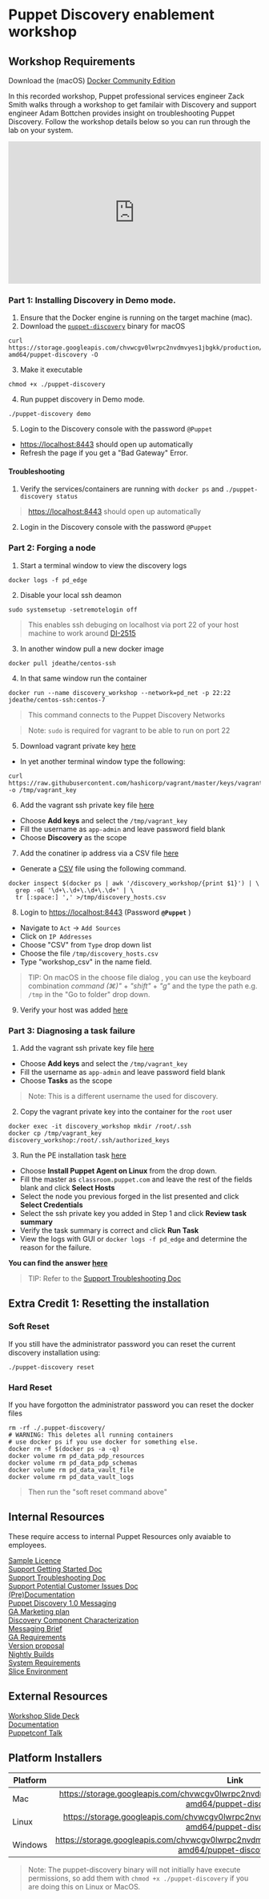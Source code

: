 # Puppet Discovery enablement workshop

## Workshop Requirements
Download the (macOS) [Docker Community Edition](https://www.docker.com/community-edition)  

In this recorded workshop, Puppet professional services engineer Zack Smith walks through a workshop to get familair with Discovery and support engineer Adam Bottchen provides insight on troubleshooting Puppet Discovery. Follow the workshop details below so you can run through the lab on your system.

<div class="wistia_responsive_padding" style="padding:56.32% 0 0 0;position:relative;"><div class="wistia_responsive_wrapper" style="height:100%;left:0;position:absolute;top:0;width:100%;"><iframe src="https://fast.wistia.net/embed/iframe/aab5naz1m9?seo=false&videoFoam=true" title="Wistia video player" allowtransparency="true" frameborder="0" scrolling="no" class="wistia_embed" name="wistia_embed" allowfullscreen mozallowfullscreen webkitallowfullscreen oallowfullscreen msallowfullscreen width="100%" height="100%"></iframe></div></div>



### Part 1: Installing Discovery in Demo mode.

1. Ensure that the Docker engine is running on the target machine (mac).
2. Download the [`puppet-discovery`](https://storage.googleapis.com/chvwcgv0lwrpc2nvdmvyes1jbgkk/production/latest/darwin-amd64/puppet-discovery) binary for macOS

```shell
curl https://storage.googleapis.com/chvwcgv0lwrpc2nvdmvyes1jbgkk/production/latest/darwin-amd64/puppet-discovery -O
```

3.  Make it executable 

```shell
chmod +x ./puppet-discovery
```

4.  Run puppet discovery in Demo mode.

```shell
./puppet-discovery demo
```

5. Login to the Discovery console with the password `@Puppet`
 + [https://localhost:8443](https://localhost:8443) should open up automatically
+ Refresh the page if you get a "Bad Gateway" Error.

#### Troubleshooting

1. Verify the services/containers are running with `docker ps` and `./puppet-discovery status`


> [https://localhost:8443](https://localhost:8443) should open up automatically

2. Login in the Discovery console with the password `@Puppet`

### Part 2: Forging a node

1. Start a terminal window to view the discovery logs

```shell
docker logs -f pd_edge
```
2. Disable your local ssh deamon

```shell
sudo systemsetup -setremotelogin off
```
> This enables ssh debuging on localhost via port 22 of your host machine to work around [DI-2515](https://tickets.puppetlabs.com/browse/DI-2515)

3. In another window pull a new docker image

```shell
docker pull jdeathe/centos-ssh
```

4. In that same window run the container

```shell
docker run --name discovery_workshop --network=pd_net -p 22:22 jdeathe/centos-ssh:centos-7
```
> This command connects to the Puppet Discovery Networks



> Note: `sudo` is required for vagrant to be able to run on port 22

5. Download vagrant private key [here](https://raw.githubusercontent.com/hashicorp/vagrant/master/keys/vagrant)
  + In yet another terminal window type the following:
```shell
curl https://raw.githubusercontent.com/hashicorp/vagrant/master/keys/vagrant -o /tmp/vagrant_key
```

6. Add the vagrant ssh private key file [here](https://localhost:8443/secrets/add-ssh-key)
 + Choose __Add keys__ and select the `/tmp/vagrant_key`
 + Fill the username as `app-admin` and leave password field blank
 + Choose __Discovery__ as the scope

 
7. Add the conatiner ip address via a CSV file [here](https://localhost:8443/sources/add-IP%20addresses)
  + Generate a [CSV](https://en.wikipedia.org/wiki/Comma-separated_values) file using the following command.
  
```shell
docker inspect $(docker ps | awk '/discovery_workshop/{print $1}') | \
  grep -oE '\d+\.\d+\.\d+\.\d+' | \
  tr [:space:] ',' >/tmp/discovery_hosts.csv
```


8. Login to [https://localhost:8443](https://localhost:8443) (Password __`@Puppet`__ )
  + Navigate to `Act` -> `Add Sources`
  + Click on `IP Addresses`
  + Choose "CSV" from `Type` drop down list
  + Choose the file `/tmp/discovery_hosts.csv`
  + Type "workshop_csv" in the name field.

> TIP: On macOS in the choose file dialog , you can use the keyboard combination _command (⌘)"_ + _"shift"_ + _"g"_ and the type the path e.g. `/tmp` in the "Go to folder" drop down. 

9. Verify your host was added [here](https://localhost:8443/list/all-hosts)

### Part 3: Diagnosing a task failure 
1. Add the vagrant ssh private key file [here](https://localhost:8443/secrets/add-ssh-key)
 + Choose __Add keys__ and select the `/tmp/vagrant_key`
 + Fill the username as `app-admin` and leave password field blank
 + Choose __Tasks__ as the scope

> Note: This is a different username the used for discovery.

2. Copy the vagrant private key into the container for the `root` user

```shell
docker exec -it discovery_workshop mkdir /root/.ssh
docker cp /tmp/vagrant_key discovery_workshop:/root/.ssh/authorized_keys
```

3. Run the PE installation task [here](https://localhost:8443/add-task/select-task)
 + Choose __Install Puppet Agent on Linux__ from the drop down.
 + Fill the master as `classroom.puppet.com` and leave the rest of the fields blank and click __Select Hosts__
 + Select the node you previous forged in the list presented and click __Select Credentials__
 + Select the ssh private key you added in Step 1 and click __Review task summary__
 + Verify the task summary is correct and click __Run Task__
 + View the logs with GUI or `docker logs -f pd_edge` and determine the reason for the failure.

__You can find the answer [here](https://gist.github.com/acidprime/c2e7c19bf9283334c2e238a8574556bd)__

> TIP: Refer to the [Support Troubleshooting Doc](https://confluence.puppetlabs.com/display/SUP/Troubleshooting)

## Extra Credit 1: Resetting the installation

### Soft Reset

If you still have the administrator password you can reset the current discovery installation using:

```shell
./puppet-discovery reset
```


### Hard Reset

If you have forgotton the administrator password you can reset the docker files

```shell
rm -rf ./.puppet-discovery/
# WARNING: This deletes all running containers
# use docker ps if you use docker for something else.
docker rm -f $(docker ps -a -q)
docker volume rm pd_data_pdp_resources
docker volume rm pd_data_pdp_schemas
docker volume rm pd_data_vault_file
docker volume rm pd_data_vault_logs
```

> Then run the "soft reset command above"

## Internal Resources

These require access to internal Puppet Resources only avaiable to employees.

[Sample Licence](https://github.com/puppetlabs/cloud-discovery/blob/master/workstation/internal/pkg/license/sample-license.json)  
[Support Getting Started Doc](https://confluence.puppetlabs.com/display/SUP/Getting+Started+Walkthrough)  
[Support Troubleshooting Doc](https://confluence.puppetlabs.com/display/SUP/Troubleshooting)  
[Support Potential Customer Issues Doc](https://confluence.puppetlabs.com/display/SUP/Troubleshooting+Potential+Customer+Issues)  
[(Pre)Documentation](https://docs-preview.webteam.puppet.com/docs/discovery/ga/pd_introduction.html)  
[Puppet Discovery 1.0 Messaging](https://confluence.puppetlabs.com/display/ProductMarketing/Puppet+Discovery+1.0+Messaging)  
[GA Marketing plan](https://docs.google.com/document/d/1enOWm2pviOVIX-ub5wLCw6wIRp0ANzmGtV9uGhuczGU/edit?ts=5a8c4314)  
[Discovery Component Characterization](https://docs.google.com/document/d/14mA22JLp1rjS2FoI2pr8shfRkS1Tx2nVdngh3aKXDNs/edit)  
[Messaging Brief](https://docs.google.com/document/d/1eWKtdKVahyQ46QeZii2QYaFdkJfoIdCdIwBd4uPttmk/edit)  
[GA Requirements](https://confluence.puppetlabs.com/display/DI/Puppet+Discovery+GA+Requirements)  
[Version proposal](https://docs.google.com/document/d/1XMoElNL3eoSvH1vLuZAIguY8vvJqzhtCO-DhN70ZfAY/edit)  
[Nightly Builds](https://confluence.puppetlabs.com/display/DI/Puppet+Discovery+Home)  
[System Requirements](https://docs.google.com/document/d/160fkUblzLmzg1YmGpWSAfnGboOZzrH96pGs2uJKrPos/edit)  
[Slice Environment](https://pdlatest.slice.puppetlabs.net:8443/)  

## External Resources

[Workshop Slide Deck](https://docs.google.com/presentation/d/1tCeaKFgOvWtKwcZ4k644OINt_myyysv5udrFArV_HfA/edit?usp=sharing)  
[Documentation](https://puppet.com/docs/discovery/preview/introducing_discovery.html)  
[Puppetconf Talk](https://www.youtube.com/watch?v=6_T53JmzVBU)  



## Platform Installers
| Platform        | Link           | Notes  |
| ------------- |:-------------:| -----:|
| Mac     | https://storage.googleapis.com/chvwcgv0lwrpc2nvdmvyes1jbgkk/production/latest/darwin-amd64/puppet-discovery |  |
| Linux   | https://storage.googleapis.com/chvwcgv0lwrpc2nvdmvyes1jbgkk/production/latest/linux-amd64/puppet-discovery      |    |
| Windows | https://storage.googleapis.com/chvwcgv0lwrpc2nvdmvyes1jbgkk/production/latest/windows-amd64/puppet-discovery.exe      |  |

> Note: The puppet-discovery binary will not initially have execute permissions, so add them with `chmod +x ./puppet-discovery` if you are doing this on Linux or MacOS.

